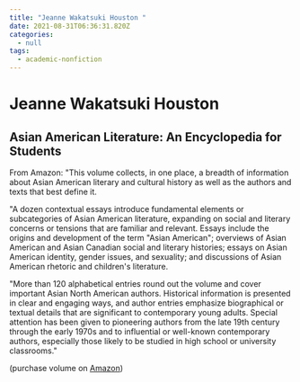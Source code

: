 ```yaml
---
title: "Jeanne Wakatsuki Houston "
date: 2021-08-31T06:36:31.820Z
categories:
  - null
tags:
  - academic-nonfiction
---
```

# Jeanne Wakatsuki Houston

## Asian American Literature: An Encyclopedia for Students

From Amazon: "This volume collects, in one place, a breadth of information about Asian American literary and cultural history as well as the authors and texts that best define it.

"A dozen contextual essays introduce fundamental elements or subcategories of Asian American literature, expanding on social and literary concerns or tensions that are familiar and relevant. Essays include the origins and development of the term "Asian American"; overviews of Asian American and Asian Canadian social and literary histories; essays on Asian American identity, gender issues, and sexuality; and discussions of Asian American rhetoric and children's literature.

"More than 120 alphabetical entries round out the volume and cover important Asian North American authors. Historical information is presented in clear and engaging ways, and author entries emphasize biographical or textual details that are significant to contemporary young adults. Special attention has been given to pioneering authors from the late 19th century through the early 1970s and to influential or well-known contemporary authors, especially those likely to be studied in high school or university classrooms."

(purchase volume on [Amazon](https://smile.amazon.com/Asian-American-Literature-Encyclopedia-Students/dp/1440872880))